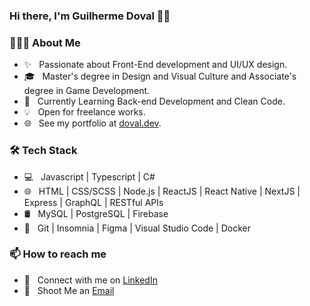 ### Hi there, I'm Guilherme Doval 👋🤓

<!--
**onlyArsh/onlyArsh** is a ✨ _special_ ✨ repository because its `README.md` (this file) appears on your GitHub profile.
Here are some ideas to get you started:

- 🔭 I’m currently working on ...
- 🌱 I’m currently learning ...
- 👯 I’m looking to collaborate on ...
- 🤔 I’m looking for help with ...
- 💬 Ask me about ...
- 📫 How to reach me: ...
- 😄 Pronouns: ...
- ⚡ Fun fact: ...
-->

<h3> 👨🏻‍💻 About Me </h3>

- ✨ &nbsp; Passionate about Front-End development and UI/UX design.
- 🎓 &nbsp; Master's degree in Design and Visual Culture and Associate's degree in Game Development.
- 🌱 &nbsp; Currently Learning Back-end Development and Clean Code.
- 💡 &nbsp; Open for freelance works.
- 🌐 &nbsp; See my portfolio at [doval.dev](https://doval.dev).

<h3>🛠 Tech Stack</h3>

- 💻 &nbsp; Javascript | Typescript | C#
- 🌐 &nbsp; HTML | CSS/SCSS | Node.js | ReactJS | React Native | NextJS | Express | GraphQL | RESTful APIs
- 🛢 &nbsp; MySQL | PostgreSQL | Firebase
- 🔧 &nbsp; Git | Insomnia | Figma | Visual Studio Code | Docker

<h3> 📫 How to reach me</h3>

- 💼 &nbsp; Connect with me on [LinkedIn](https://www.linkedin.com/in/guilherme-doval/) 
- 💌 &nbsp; Shoot Me an [Email](mailto:me@doval.dev) 
